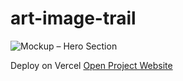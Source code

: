 # art-image-trail

![Mockup – Hero Section](https://github.com/jakdab/art-image-trail/assets/61699701/e98b1b54-d77d-4047-9cd7-95a87998257d)

Deploy on Vercel [Open Project Website](https://art-image-trail.vercel.app/)
